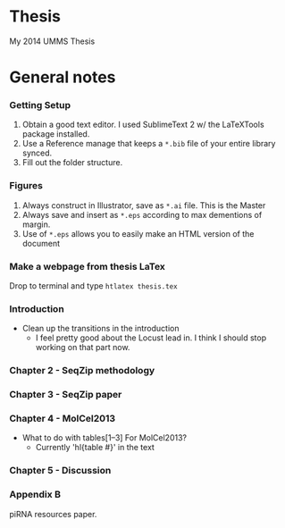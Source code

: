 Thesis
===========

My 2014 UMMS Thesis

# General notes #

### Getting Setup ###

1. Obtain a good text editor.  I used SublimeText 2 w/ the LaTeXTools package installed.
2. Use a Reference manage that keeps a `*.bib` file of your entire library synced.
3. Fill out the folder structure.

### Figures ###

1. Always construct in Illustrator, save as `*.ai` file. This is the Master
2. Always save and insert as `*.eps` according to max dementions of margin.
3. Use of `*.eps` allows you to easily make an HTML version of the document

### Make a webpage from thesis LaTex ###

Drop to terminal and type `htlatex thesis.tex`

### Introduction #

+ Clean up the transitions in the introduction
    * I feel pretty good about the Locust lead in. I think I should stop working on that part now.

### Chapter 2 - SeqZip methodology #

### Chapter 3 - SeqZip paper

### Chapter 4 - MolCel2013 #

+ What to do with tables[1–3] For MolCel2013?
    * Currently 'hl{table #}' in the text

### Chapter 5 - Discussion ###

### Appendix B #
 
 piRNA resources paper.



